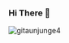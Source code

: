 ### Hi There  👋


<p><img align="center" src="https://github-readme-streak-stats.herokuapp.com/?user=gitaunjunge4&layout=compact&theme=radical" alt="gitaunjunge4" /></p>
